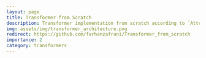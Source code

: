 ```yaml
---
layout: page
title: Transformer from Scratch
description: Transformer implementation from scratch according to `Attention all you need` paper. For development, I will use pytorch.
img: assets/img/transformer_architecture.png
redirect: https://github.com/farhanzafrani/Transformer_from_scratch
importance: 2
category: transformers
---
```

